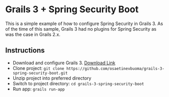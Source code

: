 Grails 3 + Spring Security Boot
==================================

This is a simple example of how to configure Spring Security in Grails 3. As of the time of this sample, Grails 3 had no plugins
for Spring Security as was the case in Grails 2.x. 

<h2>Instructions</h2>

<ul>
    <li>Download and configure Grails 3. <a href="http://grails.org/download" target="_blank">Download Link</a></li>
    <li>Clone project: <code>git clone https://github.com/osaetinevbuoma/grails-3-spring-security-boot.git</code></li>
    <li>Unzip project into preferred directory</li>
    <li>Switch to project directory: <code>cd grails-3-spring-security-boot</code></li>
    <li>Run app: <code>grails run-app</code></li>
</ul>